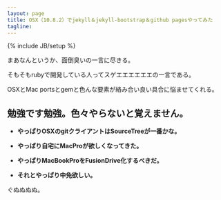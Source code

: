 ```yaml
---
layout: page
title: OSX（10.8.2）でjekyll＆jekyll-bootstrap＆github pagesやってみた
tagline: 
---
```

{% include JB/setup %}

まあなんというか、面倒臭いの一言に尽きる。

そもそもrubyで開発している人ってスゲエエエエエエの一言である。

OSXとMac portsとgemと色んな要素が絡み合い良い具合に悩ませてくれる。



## 勉強です勉強。色々やらないと覚えません。


- **やっぱりOSXのgitクライアントはSourceTreeが一番かな。**  

- **やっぱり自宅にMacProが欲しくなってきた。**  

- **やっぱりMacBookProをFusionDrive化するべきだ。**  

- **それとやっぱり中免欲しい。**  



ぐぬぬぬぬ。